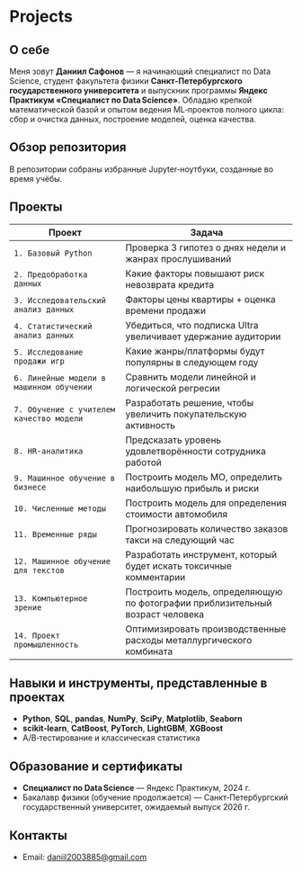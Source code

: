 # Projects

## О себе

Меня зовут **Даниил Сафонов** — я начинающий специалист по Data Science, студент факультета физики **Санкт‑Петербургского государственного университета** и выпускник программы **Яндекс Практикум «Специалист по Data Science»**. Обладаю крепкой математической базой и опытом ведения ML‑проектов полного цикла: сбор и очистка данных, построение моделей, оценка качества.

## Обзор репозитория

В репозитории собраны избранные Jupyter‑ноутбуки, созданные во время учёбы.

## Проекты

| Проект                                   |  Задача                                                     
| ---------------------------------------- | ----------------------------------------------------------------------------- |
| `1. Базовый Python`                      | Проверка 3 гипотез о днях недели и жанрах прослушиваний                       |
| `2. Предобработка данных`                | Какие факторы повышают риск невозврата кредита                                |
| `3. Исследовательский анализ данных`     | Факторы цены квартиры + оценка времени продажи                                |
| `4. Статистический анализ данных`        | Убедиться, что подписка Ultra увеличивает удержание аудитории                 |
| `5. Исследование продажи игр`            | Какие жанры/платформы будут популярны в следующем году                        |
| `6. Линейные модели в машинном обучении` | Сравнить модели линейной и логической регресии                                |
| `7. Обучение с учителем качество модели` | Разработать решение, чтобы увеличить покупательскую активность                |
| `8. HR-аналитика`                        | Предсказать уровень удовлетворённости сотрудника работой                      |
| `9. Машинное обучение в бизнесе`         | Построить модель МО, определить наибольшую прибыль и риски                    |
| `10. Численные методы`                   | Построить модель для определения стоимости автомобиля                         |
| `11. Временные ряды`                     | Прогнозировать количество заказов такси на следующий час                      |
| `12. Машинное обучение для текстов`      | Разработать инструмент, который будет искать токсичные комментарии            |
| `13. Компьютерное зрение`                | Построить модель, определяющую по фотографии приблизительный возраст человека |
| `14. Проект промышленность`              | Оптимизировать производственные расходы металлургического комбината           |


## Навыки и инструменты, представленные в проектах

* **Python**, **SQL**, **pandas**, **NumPy**, **SciPy**, **Matplotlib**, **Seaborn**
* **scikit‑learn**, **CatBoost**, **PyTorch**, **LightGBM**, **XGBoost**
* A/B‑тестирование и классическая статистика


## Образование и сертификаты

* **Специалист по Data Science** — Яндекс Практикум, 2024 г. 
* Бакалавр физики (обучение продолжается) — Санкт‑Петербургский государственный университет, ожидаемый выпуск 2026 г.

## Контакты

* Email: [daniil2003885@gmail.com](mailto:daniil2003885@gmail.com)
